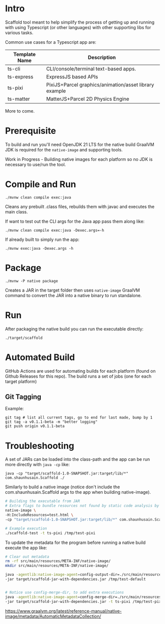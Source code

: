 # Intro
Scaffold tool meant to help simplify the process of getting up and running with using Typescript (or other languages) with other supporting libs for various tasks.

Common use cases for a Typescript app are:

Template Name | Description
------------- | --------------
ts-cli        | CLI/console/terminal text-based apps.
ts-express    | ExpressJS based APIs
ts-pixi       | PixiJS+Parcel graphics/animation/asset library example
ts-matter     | MatterJS+Parcel 2D Physics Engine

More to come.

# Prerequisite

To build and run you'll need OpenJDK 21 LTS for the native build GraalVM JDK is required for the `native-image` and supporting tools.

Work in Progress - Building native images for each platform so no JDK is necessary to use/run the tool.

# Compile and Run

`./mvnw clean compile exec:java`

Cleans any prebuilt .class files, rebuilds them with javac and executes the main class.

If want to test out the CLI args for the Java app pass them along like:

`./mvnw clean compile exec:java -Dexec.args=-h`

If already built to simply run the app:

`./mvnw exec:java -Dexec.args -h`

# Package

`./mvnw -P native package`

Creates a JAR in the target folder then uses `native-image` GraalVM command to convert the JAR into a native binary to run standalone.

# Run

After packaging the native build you can run the executable directly:

`./target/scaffold`

# Automated Build

GitHub Actions are used for automating builds for each platform (found on Github Releases for this repo).  The build runs a set of jobs (one for each target platform)

## Git Tagging

Example:
```
git tag # list all current tags, go to end for last made, bump by 1
git tag -a v0.1.1-beta -m "better logging"
git push origin v0.1.1-beta
```

# Troubleshooting

A set of JARs can be loaded into the class-path and the app can be run more directly with `java -cp` like:

`java -cp "target/scaffold-1.0-SNAPSHOT.jar:target/lib/*" com.shaunhusain.Scaffold ./`

Similarly to build a native image (notice don't include the com.shaunhusain.Scaffold args to the app when building native-image).

```bash
# Building the executable from JAR
# Extra flags to bundle resources not found by static code analysis by Graal native-image builder
native-image \
-H:IncludeResources=test.html \
-cp "target/scaffold-1.0-SNAPSHOT.jar:target/lib/*" com.shaunhusain.Scaffold scaffold-test

# Example execution
./scaffold-test -t ts-pixi /tmp/test-pixi
```

To update the metadata for the program before running a native build execute the app like:

```bash
# Clear out metadata
rm -rf src/main/resources/META-INF/native-image/
mkdir src/main/resources/META-INF/native-image/

java -agentlib:native-image-agent=config-output-dir=./src/main/resources/META-INF/native-image/ \
-jar target/scaffold-jar-with-dependencies.jar /tmp/test-default


# Notice use config-merge-dir, to add extra executions
java -agentlib:native-image-agent=config-merge-dir=./src/main/resources/META-INF/native-image/ \
-jar target/scaffold-jar-with-dependencies.jar -t ts-pixi /tmp/test-pixi
```

https://www.graalvm.org/latest/reference-manual/native-image/metadata/AutomaticMetadataCollection/
